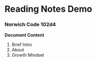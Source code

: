 # Reading Notes Demo

### Norwich Code 102d4

**Document Content**

1. Brief Intro
2. About
3. Growth Mindset
